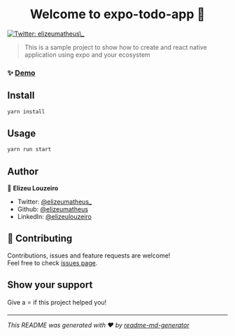 <h1 align="center">Welcome to expo-todo-app 👋</h1>
<p>
  <a href="https://twitter.com/elizeumatheus\_" target="_blank">
    <img alt="Twitter: elizeumatheus\_" src="https://img.shields.io/twitter/follow/elizeumatheus\_.svg?style=social" />
  </a>
</p>

> This is a sample project to show how to create and react native application using expo and your ecosystem

### ✨ [Demo](https://expo.io/@elizeulouzeiro/projects/expo-todo-app)

## Install

```sh
yarn install
```

## Usage

```sh
yarn run start
```

## Author

👤 **Elizeu Louzeiro**

* Twitter: [@elizeumatheus\_](https://twitter.com/elizeumatheus\_)
* Github: [@elizeumatheus](https://github.com/elizeumatheus)
* LinkedIn: [@elizeulouzeiro](https://linkedin.com/in/elizeulouzeiro)

## 🤝 Contributing

Contributions, issues and feature requests are welcome!<br />Feel free to check [issues page](https://github.com/elizeumatheus/expo-todo-app/issues). 

## Show your support

Give a ⭐️ if this project helped you!

***
_This README was generated with ❤️ by [readme-md-generator](https://github.com/kefranabg/readme-md-generator)_